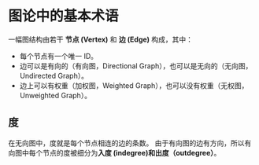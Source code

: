 
# 图论中的基本术语
一幅图结构由若干 **节点 (Vertex)** 和 **边 (Edge)** 构成，其中：
- 每个节点有一个唯一 ID。
- 边可以是有向的（有向图，Directional Graph），也可以是无向的（无向图，Undirected Graph）。
- 边上可以有权重（加权图，Weighted Graph），也可以没有权重（无权图，Unweighted Graph）。
## 度
在无向图中，度就是每个节点相连的边的条数。
由于有向图的边有方向，所以有向图中每个节点的度被细分为**入度 (indegree)和出度（outdegree）**。
